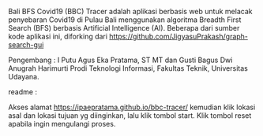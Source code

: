 Bali BFS Covid19 (BBC) Tracer adalah aplikasi berbasis web untuk melacak penyebaran Covid19 di Pulau Bali menggunakan algoritma Breadth First Search (BFS) berbasis Artificial Intelligence (AI). Beberapa dari sumber kode aplikasi ini, diforking dari https://github.com/JigyasuPrakash/graph-search-gui

Pengembang :
I Putu Agus Eka Pratama, ST MT
dan
Gusti Bagus Dwi Anugrah Harimurti
Prodi Teknologi Informasi, Fakultas Teknik, Universitas Udayana.

readme :

Akses alamat https://ipaepratama.github.io/bbc-tracer/ kemudian klik lokasi asal dan lokasi tujuan yg diinginkan, lalu klik tombol start. Klik tombol reset apabila ingin mengulangi proses.